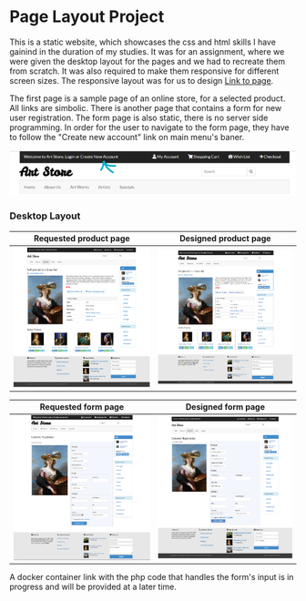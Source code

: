 # Page Layout Project
This is a static website, which showcases the css and html skills I have gainind in the duration of my studies.
It was for an assignment, where we were given the desktop layout for the pages and we had to recreate them from scratch. It was also required to make them responsive for different screen sizes. The responsive layout was for us to design [Link to page](https://aspa7beginner.github.io/web_based/).  

The first page is a sample page of an online store, for a selected product. All links are simbolic. There
is another page that contains a form for new user registration. The form page is also static, there is no
server side programming. In order for the user to navigate to the form page, they have to follow the 
"Create new account" link on main menu's baner.

![link to form page](images/readme_images/link_to_form.png)

### Desktop Layout

Requested product page            |  Designed product page
:-------------------------:|:-------------------------:
<img src="images/readme_images/requested_desktop_page_layout.png" width="400px">  |  <img src="images/readme_images/desktop_page_layout.png" width="400px">

Requested form page            |  Designed form page
:-------------------------:|:-------------------------:
<img src="images/readme_images/desktop_form_page_layout.png" width="400px">  |  <img src="images/readme_images/requested_desktop_form_page_layout.png" width="400px">

A docker container link with the php code that handles the form's input is in progress and will be provided at a later time.

